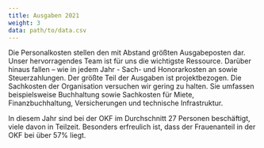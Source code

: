 ```yaml
---
title: Ausgaben 2021
weight: 3
data: path/to/data.csv
---
```


Die Personalkosten stellen den mit Abstand größten Ausgabeposten dar. Unser hervorragendes Team ist für uns die wichtigste Ressource. Darüber hinaus fallen – wie in jedem Jahr - Sach- und Honorarkosten an sowie Steuerzahlungen. Der größte Teil der Ausgaben ist projektbezogen. Die Sachkosten der Organisation versuchen wir gering zu halten. Sie umfassen beispielsweise Buchhaltung sowie Sachkosten für Miete, Finanzbuchhaltung, Versicherungen und technische Infrastruktur. 

<div class="ausgaben"></div>

In diesem Jahr sind bei der OKF im Durchschnitt 27 Personen beschäftigt, viele davon in Teilzeit. Besonders erfreulich ist, dass der Frauenanteil in der OKF bei über 57% liegt.
